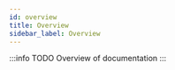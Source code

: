 ```yaml
---
id: overview
title: Overview
sidebar_label: Overview
---
```


:::info TODO
Overview of documentation
:::